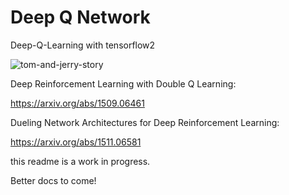 # Deep Q Network


Deep-Q-Learning with tensorflow2

![tom-and-jerry-story](https://user-images.githubusercontent.com/71963543/108226143-db45b380-7151-11eb-9b42-a99c27ea4fb6.png)


Deep Reinforcement Learning with Double Q Learning:

https://arxiv.org/abs/1509.06461

Dueling Network Architectures for Deep Reinforcement Learning:

https://arxiv.org/abs/1511.06581

this readme is a work in progress.

Better docs to come!
